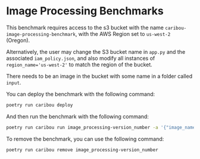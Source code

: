 # Image Processing Benchmarks

This benchmark requires access to the s3 bucket with the name `caribou-image-processing-benchmark`,
with the AWS Region set to `us-west-2` (Oregon).

Alternatively, the user may change the S3 bucket name in `app.py` and the associated `iam_policy.json`, 
and also modify all instances of `region_name='us-west-2'` to match the region of the bucket.

There needs to be an image in the bucket with some name in a folder called `input`.

You can deploy the benchmark with the following command:

```bash
poetry run caribou deploy
```

And then run the benchmark with the following command:

```bash
poetry run caribou run image_processing-version_number -a '{"image_name": "image_name.jpeg"}'
```

To remove the benchmark, you can use the following command:

```bash
poetry run caribou remove image_processing-version_number
```
